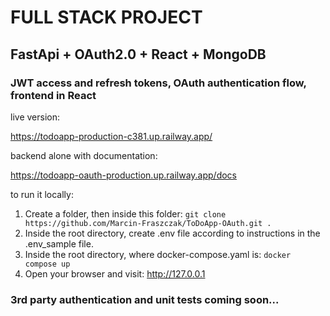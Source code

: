 # FULL STACK PROJECT

## FastApi + OAuth2.0 + React + MongoDB

### JWT access and refresh tokens, OAuth authentication flow, frontend in React

live version:

https://todoapp-production-c381.up.railway.app/

backend alone with documentation:

https://todoapp-oauth-production.up.railway.app/docs

to run it locally:

1) Create a folder, then inside this folder:
``git clone https://github.com/Marcin-Fraszczak/ToDoApp-OAuth.git .``
2) Inside the root directory, create .env file according to instructions in the .env_sample file.
3) Inside the root directory, where docker-compose.yaml is:
``docker compose up``
4) Open your browser and visit: http://127.0.0.1

### 3rd party authentication and unit tests coming soon...
